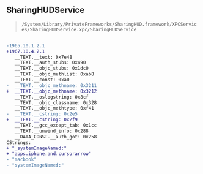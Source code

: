 ## SharingHUDService

> `/System/Library/PrivateFrameworks/SharingHUD.framework/XPCServices/SharingHUDService.xpc/SharingHUDService`

```diff

-1965.10.1.2.1
+1967.10.4.2.1
   __TEXT.__text: 0x7e48
   __TEXT.__auth_stubs: 0x490
   __TEXT.__objc_stubs: 0x1dc0
   __TEXT.__objc_methlist: 0xab8
   __TEXT.__const: 0xa0
-  __TEXT.__objc_methname: 0x3211
+  __TEXT.__objc_methname: 0x3212
   __TEXT.__oslogstring: 0x8cf
   __TEXT.__objc_classname: 0x328
   __TEXT.__objc_methtype: 0xf41
-  __TEXT.__cstring: 0x2e5
+  __TEXT.__cstring: 0x2f9
   __TEXT.__gcc_except_tab: 0x1cc
   __TEXT.__unwind_info: 0x288
   __DATA_CONST.__auth_got: 0x258
CStrings:
+ "_systemImageNamed:"
+ "apps.iphone.and.cursorarrow"
- "macbook"
- "systemImageNamed:"

```
